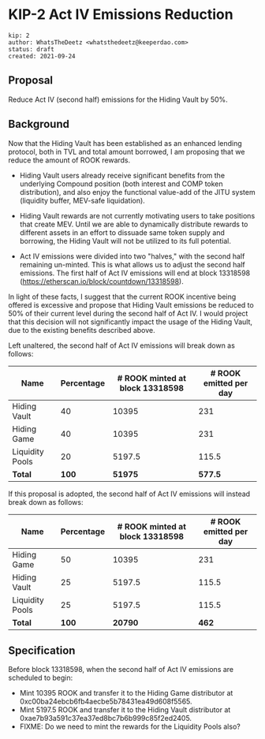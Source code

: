 # KIP-2 Act IV Emissions Reduction

```
kip: 2 
author: WhatsTheDeetz <whatsthedeetz@keeperdao.com>
status: draft 
created: 2021-09-24
```

## Proposal
Reduce Act IV (second half) emissions for the Hiding Vault by 50%. 

## Background

Now that the Hiding Vault has been established as an enhanced lending protocol, both in TVL and total amount borrowed, I am proposing that we reduce the amount of ROOK rewards.

- Hiding Vault users already receive significant benefits from the underlying Compound position (both interest and COMP token distribution), and also enjoy the functional value-add of the JITU system (liquidity buffer, MEV-safe liquidation).

- Hiding Vault rewards are not currently motivating users to take positions that create MEV. Until we are able to dynamically distribute rewards to different assets in an effort to dissuade same token supply and borrowing, the Hiding Vault will not be utilized to its full potential. 

- Act IV emissions were divided into two "halves," with the second half remaining un-minted. This is what allows us to adjust the second half emissions. The first half of Act IV emissions will end at block 13318598 (https://etherscan.io/block/countdown/13318598).

In light of these facts, I suggest that the current ROOK incentive being offered is excessive and propose that Hiding Vault emissions be reduced to 50% of their current level during the second half of Act IV. I would project that this decision will not significantly impact the usage of the Hiding Vault, due to the existing benefits described above.

Left unaltered, the second half of Act IV emissions will break down as follows:

|Name|Percentage|# ROOK minted at block 13318598|# ROOK emitted per day|
|---|---|---|---|
|Hiding Vault|40|10395|231|
|Hiding Game|40|10395|231|
|Liquidity Pools|20|5197.5|115.5|
|**Total**|**100**|**51975**|**577.5**|

If this proposal is adopted, the second half of Act IV emissions will instead break down as follows:

|Name|Percentage|# ROOK minted at block 13318598|# ROOK emitted per day|
|---|---|---|---|
|Hiding Game|50|10395|231|
|Hiding Vault|25|5197.5|115.5|
|Liquidity Pools|25|5197.5|115.5|
|**Total**|**100**|**20790**|**462**|

## Specification

Before block 13318598, when the second half of Act IV emissions are scheduled to begin:

- Mint 10395 ROOK and transfer it to the Hiding Game distributor at 0xc00ba24ebcb6fb4aecbe5b78431ea49d608f5565.
- Mint 5197.5 ROOK and transfer it to the Hiding Vault distributor at 0xae7b93a591c37ea37ed8bc7b6b999c85f2ed2405.
- FIXME: Do we need to mint the rewards for the Liquidity Pools also?
